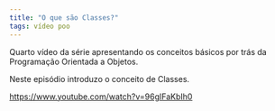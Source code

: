 ```yaml
---
title: "O que são Classes?"
tags: vídeo poo
---
```


Quarto vídeo da série apresentando os conceitos básicos por trás da Programação Orientada a Objetos. 

Neste episódio introduzo o conceito de Classes. 

https://www.youtube.com/watch?v=96gIFaKbIh0
